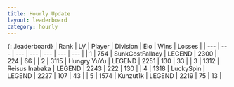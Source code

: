 ```yaml
---
title: Hourly Update
layout: leaderboard
category: hourly
---
```


{: .leaderboard}
| Rank | LV | Player | Division | Elo | Wins | Losses |
| --- | --- | --- | --- | --- | --- | --- |
| <span data-change="0">1</span> | 754 | <span title="ID: 402846">SunkCostFallacy</span> | LEGEND | <span data-change="0">2300</span> | <span data-change="0">224</span> | <span data-change="0">66</span> |
| <span data-change="0">2</span> | 3115 | <span title="ID: 164871">Hungry YuYu</span> | LEGEND | <span data-change="0">2251</span> | <span data-change="0">130</span> | <span data-change="0">33</span> |
| <span data-change="1">3</span> | 1312 | <span title="ID: 451068">Reisus Inabaka</span> | LEGEND | <span data-change="17">2243</span> | <span data-change="2">222</span> | <span data-change="0">130</span> |
| <span data-change="-1">4</span> | 1318 | <span title="ID: 498412">LuckySpin</span> | LEGEND | <span data-change="-10">2227</span> | <span data-change="0">107</span> | <span data-change="1">43</span> |
| <span data-change="0">5</span> | 1574 | <span title="ID: 392407">Kunzut1k</span> | LEGEND | <span data-change="0">2219</span> | <span data-change="0">75</span> | <span data-change="0">13</span> |